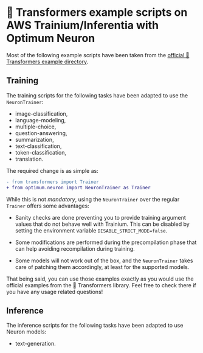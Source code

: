 # 🤗 Transformers example scripts on AWS Trainium/Inferentia with Optimum Neuron

Most of the following example scripts have been taken from the [official 🤗 Transformers example directory](https://github.com/huggingface/transformers/tree/main/examples/pytorch).

## Training

The training scripts for the following tasks have been adapted to use the `NeuronTrainer`:

- image-classification,
- language-modeling,
- multiple-choice,
- question-answering,
- summarization,
- text-classification,
- token-classification,
- translation.

The required change is as simple as:

```diff
- from transformers import Trainer
+ from optimum.neuron import NeuronTrainer as Trainer
```

While this is not *mandatory*, using the `NeuronTrainer` over the regular `Trainer` offers some advantages:

- Sanity checks are done preventing you to provide training argument values that do not behave well with Trainium. This can be disabled by setting the environment variable `DISABLE_STRICT_MODE=false`.

- Some modifications are performed during the precompilation phase that can help avoiding recompilation during training.

- Some models will not work out of the box, and the `NeuronTrainer` takes care of patching them accordingly, at least for the supported models.


That being said, you can use those examples exactly as you would use the official examples from the 🤗 Transformers library.
Feel free to check there if you have any usage related questions!

## Inference

The inference scripts for the following tasks have been adapted to use Neuron models:

- text-generation.
